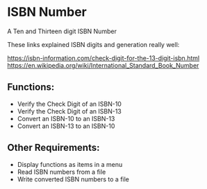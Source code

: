 # ISBN Number
A Ten and Thirteen digit ISBN Number

These links explained ISBN digits and generation really well:

https://isbn-information.com/check-digit-for-the-13-digit-isbn.html
https://en.wikipedia.org/wiki/International_Standard_Book_Number

Functions:
----------
* Verify the Check Digit of an ISBN-10
* Verify the Check Digit of an ISBN-13
* Convert an ISBN-10 to an ISBN-13
* Convert an ISBN-13 to an ISBN-10

Other Requirements:
--------------------
* Display functions as items in a menu
* Read ISBN numbers from a file
* Write converted ISBN numbers to a file

